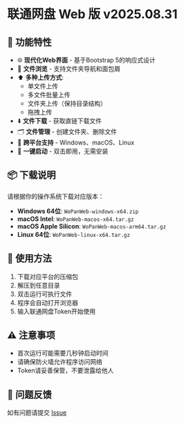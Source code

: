 # 联通网盘 Web 版 v2025.08.31

## 🎉 功能特性

- 🌐 **现代化Web界面** - 基于Bootstrap 5的响应式设计
- 📁 **文件浏览** - 支持文件夹导航和面包屑
- ⬆️ **多种上传方式**:
  - 单文件上传
  - 多文件批量上传
  - 文件夹上传（保持目录结构）
  - 拖拽上传
- ⬇️ **文件下载** - 获取直链下载文件
- 🗂️ **文件管理** - 创建文件夹、删除文件
- 📱 **跨平台支持** - Windows、macOS、Linux
- 🚀 **一键启动** - 双击即用，无需安装

## 📦 下载说明

请根据你的操作系统下载对应版本：

- **Windows 64位**: `WoPanWeb-windows-x64.zip`
- **macOS Intel**: `WoPanWeb-macos-x64.tar.gz`
- **macOS Apple Silicon**: `WoPanWeb-macos-arm64.tar.gz`
- **Linux 64位**: `WoPanWeb-linux-x64.tar.gz`

## 🚀 使用方法

1. 下载对应平台的压缩包
2. 解压到任意目录
3. 双击运行可执行文件
4. 程序会自动打开浏览器
5. 输入联通网盘Token开始使用

## ⚠️ 注意事项

- 首次运行可能需要几秒钟启动时间
- 请确保防火墙允许程序访问网络
- Token请妥善保管，不要泄露给他人

## 🐛 问题反馈

如有问题请提交 [Issue](https://github.com/yourusername/wopan-web/issues)

